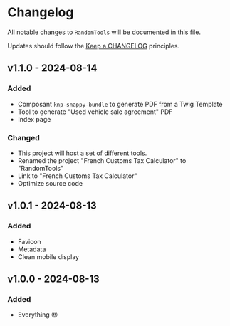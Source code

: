 # Changelog

All notable changes to `RandomTools` will be documented in this file.

Updates should follow the [Keep a CHANGELOG](https://keepachangelog.com/) principles.

## v1.1.0 - 2024-08-14

### Added
- Composant `knp-snappy-bundle` to generate PDF from a Twig Template
- Tool to generate "Used vehicle sale agreement" PDF
- Index page

### Changed
- This project will host a set of different tools.
- Renamed the project "French Customs Tax Calculator" to "RandomTools"
- Link to "French Customs Tax Calculator"
- Optimize source code

## v1.0.1 - 2024-08-13

### Added
- Favicon
- Metadata
- Clean mobile display

## v1.0.0 - 2024-08-13

### Added
- Everything 😍
